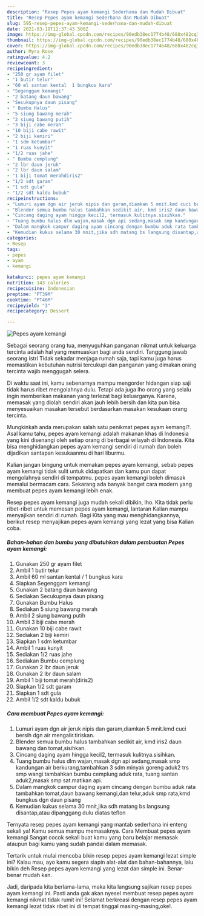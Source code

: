 ```yaml
---
description: "Resep Pepes ayam kemangi Sederhana dan Mudah Dibuat"
title: "Resep Pepes ayam kemangi Sederhana dan Mudah Dibuat"
slug: 595-resep-pepes-ayam-kemangi-sederhana-dan-mudah-dibuat
date: 2021-03-19T12:37:43.508Z
image: https://img-global.cpcdn.com/recipes/90edb38ec1774b48/680x482cq70/pepes-ayam-kemangi-foto-resep-utama.jpg
thumbnail: https://img-global.cpcdn.com/recipes/90edb38ec1774b48/680x482cq70/pepes-ayam-kemangi-foto-resep-utama.jpg
cover: https://img-global.cpcdn.com/recipes/90edb38ec1774b48/680x482cq70/pepes-ayam-kemangi-foto-resep-utama.jpg
author: Myra Rose
ratingvalue: 4.2
reviewcount: 3
recipeingredient:
- "250 gr ayam filet"
- "1 butir telur"
- "60 ml santan kental  1 bungkus kara"
- "Segenggam kemangi"
- "2 batang daun bawang"
- "Secukupnya daun pisang"
- " Bumbu Halus"
- "5 siung bawang merah"
- "2 siung bawang putih"
- "3 biji cabe merah"
- "10 biji cabe rawit"
- "2 biji kemiri"
- "1 sdm ketumbar"
- "1 ruas kunyit"
- "1/2 ruas jahe"
- " Bumbu cemplung"
- "2 lbr daun jeruk"
- "2 lbr daun salam"
- "1 biji tomat merahdiris2"
- "1/2 sdt garam"
- "1 sdt gula"
- "1/2 sdt kaldu bubuk"
recipeinstructions:
- "Lumuri ayam dgn air jeruk nipis dan garam,diamkan 5 mnit.kmd cuci bersih dgn air mengalir.tiriskan."
- "Blender semua bumbu halus tambahkan sedikit air, kmd iris2 daun bawang dan tomat,sisihkan."
- "Cincang daging ayam hingga kecil2, termasuk kulitnya.sisihkan."
- "Tuang bumbu halus dlm wajan,masak dgn api sedang,masak smp kandungan air berkurang,tambahkan 3 sdm minyak goreng aduk2 trs smp wangi tambahkan bumbu cemplung aduk rata, tuang santan aduk2,masak smp sat.matikan api."
- "Dalam mangkok campur daging ayam cincang dengan bumbu aduk rata tambahkan tomat,daun bawang kemangi,dan telur,aduk smp rata,kmd bungkus dgn daun pisang"
- "Kemudian kukus selama 30 mnit,jika sdh matang bs langsung disantap,atau dipanggang dulu diatas teflon"
categories:
- Resep
tags:
- pepes
- ayam
- kemangi

katakunci: pepes ayam kemangi 
nutrition: 143 calories
recipecuisine: Indonesian
preptime: "PT39M"
cooktime: "PT46M"
recipeyield: "3"
recipecategory: Dessert

---
```



![Pepes ayam kemangi](https://img-global.cpcdn.com/recipes/90edb38ec1774b48/680x482cq70/pepes-ayam-kemangi-foto-resep-utama.jpg)

Sebagai seorang orang tua, menyuguhkan panganan nikmat untuk keluarga tercinta adalah hal yang memuaskan bagi anda sendiri. Tanggung jawab seorang istri Tidak sekadar menjaga rumah saja, tapi kamu juga harus memastikan kebutuhan nutrisi tercukupi dan panganan yang dimakan orang tercinta wajib menggugah selera.

Di waktu  saat ini, kamu sebenarnya mampu mengorder hidangan siap saji tidak harus ribet mengolahnya dulu. Tetapi ada juga lho orang yang selalu ingin memberikan makanan yang terlezat bagi keluarganya. Karena, memasak yang diolah sendiri akan jauh lebih bersih dan kita pun bisa menyesuaikan masakan tersebut berdasarkan masakan kesukaan orang tercinta. 



Mungkinkah anda merupakan salah satu penikmat pepes ayam kemangi?. Asal kamu tahu, pepes ayam kemangi adalah makanan khas di Indonesia yang kini disenangi oleh setiap orang di berbagai wilayah di Indonesia. Kita bisa menghidangkan pepes ayam kemangi sendiri di rumah dan boleh dijadikan santapan kesukaanmu di hari liburmu.

Kalian jangan bingung untuk memakan pepes ayam kemangi, sebab pepes ayam kemangi tidak sulit untuk didapatkan dan kamu pun dapat mengolahnya sendiri di tempatmu. pepes ayam kemangi boleh dimasak memalui bermacam cara. Sekarang ada banyak banget cara modern yang membuat pepes ayam kemangi lebih enak.

Resep pepes ayam kemangi juga mudah sekali dibikin, lho. Kita tidak perlu ribet-ribet untuk memesan pepes ayam kemangi, lantaran Kalian mampu menyajikan sendiri di rumah. Bagi Kita yang mau menghidangkannya, berikut resep menyajikan pepes ayam kemangi yang lezat yang bisa Kalian coba.

<!--inarticleads1-->

##### Bahan-bahan dan bumbu yang dibutuhkan dalam pembuatan Pepes ayam kemangi:

1. Gunakan 250 gr ayam filet
1. Ambil 1 butir telur
1. Ambil 60 ml santan kental / 1 bungkus kara
1. Siapkan Segenggam kemangi
1. Gunakan 2 batang daun bawang
1. Sediakan Secukupnya daun pisang
1. Gunakan  Bumbu Halus
1. Sediakan 5 siung bawang merah
1. Ambil 2 siung bawang putih
1. Ambil 3 biji cabe merah
1. Gunakan 10 biji cabe rawit
1. Sediakan 2 biji kemiri
1. Siapkan 1 sdm ketumbar
1. Ambil 1 ruas kunyit
1. Sediakan 1/2 ruas jahe
1. Sediakan  Bumbu cemplung
1. Gunakan 2 lbr daun jeruk
1. Gunakan 2 lbr daun salam
1. Ambil 1 biji tomat merah(diris2)
1. Siapkan 1/2 sdt garam
1. Siapkan 1 sdt gula
1. Ambil 1/2 sdt kaldu bubuk




<!--inarticleads2-->

##### Cara membuat Pepes ayam kemangi:

1. Lumuri ayam dgn air jeruk nipis dan garam,diamkan 5 mnit.kmd cuci bersih dgn air mengalir.tiriskan.
1. Blender semua bumbu halus tambahkan sedikit air, kmd iris2 daun bawang dan tomat,sisihkan.
1. Cincang daging ayam hingga kecil2, termasuk kulitnya.sisihkan.
1. Tuang bumbu halus dlm wajan,masak dgn api sedang,masak smp kandungan air berkurang,tambahkan 3 sdm minyak goreng aduk2 trs smp wangi tambahkan bumbu cemplung aduk rata, tuang santan aduk2,masak smp sat.matikan api.
1. Dalam mangkok campur daging ayam cincang dengan bumbu aduk rata tambahkan tomat,daun bawang kemangi,dan telur,aduk smp rata,kmd bungkus dgn daun pisang
1. Kemudian kukus selama 30 mnit,jika sdh matang bs langsung disantap,atau dipanggang dulu diatas teflon




Ternyata resep pepes ayam kemangi yang mantab sederhana ini enteng sekali ya! Kamu semua mampu memasaknya. Cara Membuat pepes ayam kemangi Sangat cocok sekali buat kamu yang baru belajar memasak ataupun bagi kamu yang sudah pandai dalam memasak.

Tertarik untuk mulai mencoba bikin resep pepes ayam kemangi lezat simple ini? Kalau mau, ayo kamu segera siapin alat-alat dan bahan-bahannya, lalu bikin deh Resep pepes ayam kemangi yang lezat dan simple ini. Benar-benar mudah kan. 

Jadi, daripada kita berlama-lama, maka kita langsung sajikan resep pepes ayam kemangi ini. Pasti anda gak akan nyesel membuat resep pepes ayam kemangi nikmat tidak rumit ini! Selamat berkreasi dengan resep pepes ayam kemangi lezat tidak ribet ini di tempat tinggal masing-masing,oke!.

